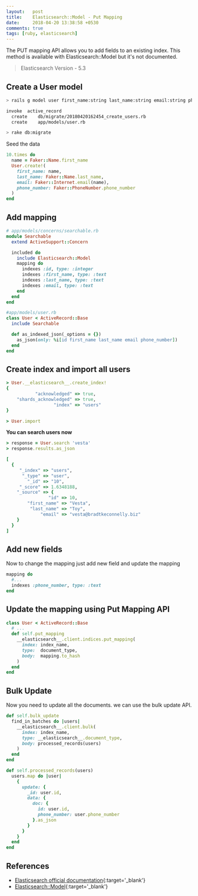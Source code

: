 ```yaml
---
layout:   post
title:    Elasticsearch::Model - Put Mapping
date:     2018-04-20 13:38:58 +0530
comments: true
tags: [ruby, elasticsearch]
---
```

The PUT mapping API allows you to add fields to an existing index.
This method is available with Elasticsearch::Model but it's not documented.

> Elasticsearch Version - 5.3

## Create a User model

```bash
> rails g model user first_name:string last_name:string email:string phone_number:string

invoke  active_record
  create    db/migrate/20180420162454_create_users.rb
  create    app/models/user.rb

> rake db:migrate
```

Seed the data

```ruby
10.times do
  name = Faker::Name.first_name
  User.create!(
    first_name: name,
    last_name: Faker::Name.last_name,
    email: Faker::Internet.email(name),
    phone_number: Faker::PhoneNumber.phone_number
  )
end
```

## Add mapping

```ruby
# app/models/concerns/searchable.rb
module Searchable
  extend ActiveSupport::Concern

  included do
    include Elasticsearch::Model
    mapping do
      indexes :id, type: :integer
      indexes :first_name, type: :text
      indexes :last_name, type: :text
      indexes :email, type: :text
    end
  end
end

#app/models/user.rb
class User < ActiveRecord::Base
  include Searchable

  def as_indexed_json(_options = {})
    as_json(only: %i[id first_name last_name email phone_number])
  end
end
```

## Create index and import all users

```ruby
> User.__elasticsearch__.create_index!
{
           "acknowledged" => true,
    "shards_acknowledged" => true,
                  "index" => "users"
}

> User.import
```

**You can search users now**

```ruby
> response = User.search 'vesta'
> response.results.as_json

[
  {
     "_index" => "users",
      "_type" => "user",
        "_id" => "10",
     "_score" => 1.6348188,
    "_source" => {
                "id" => 10,
        "first_name" => "Vesta",
         "last_name" => "Toy",
             "email" => "vesta@bradtkeconnelly.biz"
    }
  }
]
```
## Add new fields

Now to change the mapping just add new field and update the mapping

```ruby
mapping do
  #...
  indexes :phone_number, type: :text
end
```

## Update the mapping using Put Mapping API

```ruby
class User < ActiveRecord::Base
  # ...
  def self.put_mapping
    __elasticsearch__.client.indices.put_mapping(
      index: index_name,
      type:  document_type,
      body:  mapping.to_hash
    )
  end
end
```

## Bulk Update

Now you need to update all the documents. we can use the bulk update API.

```ruby
def self.bulk_update
  find_in_batches do |users|
    __elasticsearch__.client.bulk(
      index: index_name,
      type: __elasticsearch__.document_type,
      body: processed_records(users)
    )
  end
end

def self.processed_records(users)
  users.map do |user|
    {
      update: {
        _id: user.id,
        data: {
          doc: {
            id: user.id,
            phone_number: user.phone_number
          }.as_json
        }
      }
    }
  end
end
```

## References

  - [Elasticsearch official documentation][elastic-documentation]{:target='_blank'}
  - [Elasticsearch::Model][elasticsearch-model]{:target='_blank'}


[elastic-documentation]: https://www.elastic.co/guide/en/elasticsearch/reference/5.3/index.html
[elasticsearch-model]: https://github.com/elastic/elasticsearch-rails/tree/master/elasticsearch-model
[put-mapping]: https://www.elastic.co/guide/en/elasticsearch/reference/5.3/indices-put-mapping.html
